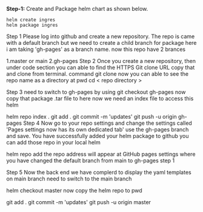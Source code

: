 **Step-1:**  Create and Package helm chart as shown below.
```
helm create ingres 
helm package ingres
```
Step 1 Please log into github and create a new repository. The repo is came with a default branch but we need to create a child branch for package here i am taking 'gh-pages' as a branch name. now this repo have 2 brances

1.master or main
2.gh-pages
Step 2 Once you create a new repository, then under code section you can able to find the HTTPS Git clone URL copy that and clone from terminal. command git clone now you can able to see the repo name as a directory at pwd cd < repo directory >

Step 3 need to switch to gh-pages by using git checkout gh-pages now copy that package .tar file to here now we need an index file to access this helm

helm repo index .
git add .
git commit -m 'updates'
git push -u origin gh-pages
Step 4 Now go to your repo settings and change the settings called 'Pages settings now has its own dedicated tab' use the gh-pages branch and save. You have successfully added your helm package to github you can add those repo in your local helm

helm repo add <repo address> 
the repo address will appear at GitHub pages settings where you have changed the default branch from main to gh-pages step 1

Step 5 Now the back end we have complerd to display the yaml templates on main branch need to switch to the main branch

helm checkout master
now copy the helm repo to pwd

git add .
git commit -m 'updates'
git push -u origin master
